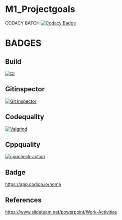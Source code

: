# M1_Projectgoals

CODACY BATCH
[![Codacy Badge](https://app.codacy.com/project/badge/Grade/803529fbba144315a254fbd1a6e1afdb)](https://www.codacy.com/gh/manojparvis/M1-Projectgoals/dashboard?utm_source=github.com&amp;utm_medium=referral&amp;utm_content=manojparvis/M1-Projectgoals&amp;utm_campaign=Badge_Grade)

# BADGES
## Build
[![CI](https://github.com/manojparvis/M1-Projectgoals/actions/workflows/build.yml/badge.svg)](https://github.com/manojparvis/M1-Projectgoals/actions/workflows/build.yml)

## Gitinspector
[![Git Inspector](https://github.com/manojparvis/M1-Projectgoals/actions/workflows/gitinspector.yml/badge.svg)](https://github.com/manojparvis/M1-Projectgoals/actions/workflows/gitinspector.yml)

## Codequality
[![Valgrind](https://github.com/manojparvis/M1-Projectgoals/actions/workflows/codequality.yml/badge.svg)](https://github.com/manojparvis/M1-Projectgoals/actions/workflows/codequality.yml)

## Cppquality
[![cppcheck-action](https://github.com/manojparvis/M1-Projectgoals/actions/workflows/cpp.yml/badge.svg)](https://github.com/manojparvis/M1-Projectgoals/actions/workflows/cpp.yml)

## Badge
https://app.codiga.io/home

## References
https://www.slideteam.net/powerpoint/Work-Activities
